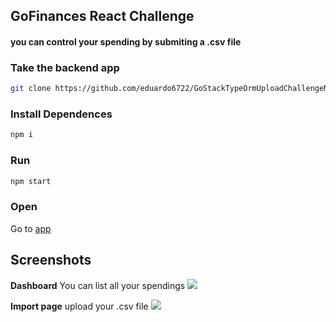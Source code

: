 ## GoFinances React Challenge

#### you can control your spending by submiting a .csv file

### Take the backend app

```bash
git clone https://github.com/eduardo6722/GoStackTypeOrmUploadChallengeNodeJS
```

### Install Dependences

```bash
npm i
```

### Run

```bash
npm start
```

### Open

Go to [app](http://localhost:3000)

## Screenshots

**Dashboard**
You can list all your spendings
![](https://i.imgur.com/2TYBquN.png)

**Import page**
upload your .csv file
![](https://i.imgur.com/eKIWp06.png)
